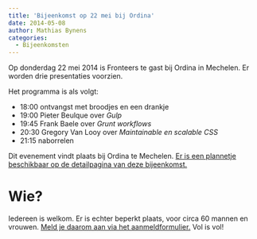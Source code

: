 ```yaml
---
title: 'Bijeenkomst op 22 mei bij Ordina'
date: 2014-05-08
author: Mathias Bynens
categories:
  - Bijeenkomsten
---
```


Op donderdag 22 mei 2014 is Fronteers te gast bij Ordina in Mechelen. Er worden drie presentaties voorzien.

Het programma is als volgt:

- 18:00 ontvangst met broodjes en een drankje
- 19:00 Pieter Beulque over _Gulp_
- 19:45 Frank Baele over _Grunt workflows_
- 20:30 Gregory Van Looy over _Maintainable en scalable CSS_
- 21:15 naborrelen

Dit evenement vindt plaats bij Ordina te Mechelen. [Er is een plannetje beschikbaar op de detailpagina van deze bijeenkomst.](/bijeenkomsten/2014/ordina)

# Wie?

Iedereen is welkom. Er is echter beperkt plaats, voor circa 60 mannen en vrouwen. [Meld je daarom aan via het aanmeldformulier.](/bijeenkomsten/2014/ordina#formulier-1) Vol is vol!
